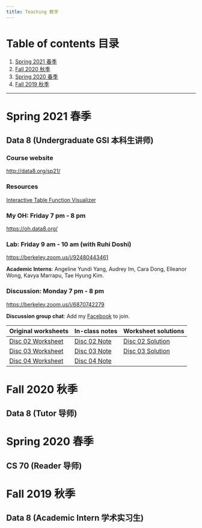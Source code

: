 ```yaml
---
title: Teaching 教学
---
```


# Table of contents 目录

1. [Spring 2021 春季](#spring-2021-春季)
2. [Fall 2020 秋季](#fall-2020-秋季)
3. [Spring 2020 春季](#spring-2020-春季)
4. [Fall 2019 秋季](#fall-2019-秋季)

***

# Spring 2021 春季

## Data 8 (Undergraduate GSI 本科生讲师)

### Course website
<http://data8.org/sp21/>

### Resources
[Interactive Table Function Visualizer](http://data8.org/interactive_table_functions/)

### My OH: Friday 7 pm - 8 pm
<https://oh.data8.org/>

### Lab: Friday 9 am - 10 am (with Ruhi Doshi)

<https://berkeley.zoom.us/j/92480443461>

**Academic Interns**: Angeline Yundi Yang, Audrey Im, Cara Dong, Elleanor Wong, Kavya Marrapu, Tae Hyung Kim.

### Discussion: Monday 7 pm - 8 pm
<https://berkeley.zoom.us/j/6870742279>

**Discussion group chat**: Add my [Facebook](https://www.facebook.com/kinghan0730/) to join.

| Original worksheets | In-class notes | Worksheet solutions |
| --- | --- | --- |
| [Disc 02 Worksheet](https://docs.google.com/document/d/1V-8nZLu7T-R1l85WrD7nTcCardj6L7tnZkYmReuboDY/edit?usp=sharing) | [Disc 02 Note](https://docs.google.com/document/d/1eI0QKyKgN0d5uAHhXE4kHq07fY5PW7X-bbwba8tfUKw/edit?usp=sharing) | [Disc 02 Solution](https://docs.google.com/document/d/1c75_upPwh2Dy4wDBky8G_jeW4RYIrbp0Cwdw1zlYkgU/edit?usp=sharing) |
| [Disc 03 Worksheet](https://docs.google.com/document/d/102IL5n0VRsYPLaJWb9L5H87MQ46ZL6xK3TPpwzongfA/edit?usp=sharing) | [Disc 03 Note](https://docs.google.com/document/d/10BMUsTtit78IA_Qp1U09HwG77RR-ZFJD9BL4-A6W-QI/edit?usp=sharing) | [Disc 03 Solution](https://docs.google.com/document/d/1BtPlfjWIw0MF-ILh8exrxI7V52VEkPK5df3awebp280/edit?usp=sharing) |
| [Disc 04 Worksheet](https://docs.google.com/document/d/1sUDRoAy5mSPD2eXAAvf8gsJ8fKTAYz3BBJM57-ijDeY/edit?usp=sharing) | [Disc 04 Note](https://docs.google.com/document/d/1nNCJ1-mLi5l39irv16UMrlov9tSGOYVRnCveaT6HB6c/edit?usp=sharing) | |

# Fall 2020 秋季

## Data 8 (Tutor 导师)

# Spring 2020 春季

## CS 70 (Reader 导师)

# Fall 2019 秋季

## Data 8 (Academic Intern 学术实习生)